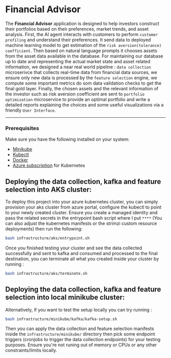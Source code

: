 # Financial Advisor

The **Financial Advisor** application is designed to help investors construct their portfolios based on their preferences, market trends, and asset analysis. First, the AI agent interacts with customers to perform `customer profiling` and understand their preferences. It send data to deployed machine learning model to get estimation of the `risk aversion(tolerance) coefficient`. Then based on natural language prompts it chooses assets from the asset data available in the database. For maintaining our database up to date and representing the actual market state and asset related information, we designed a near real world pipeline : `data collection` microserivce that collects real-time data from financial data sources, we ensure only new data is processed by the `feature selection` engine, we compute some important metrics do som data validation checks to get the final gold layer. Finally, the chosen assets and the relevant information of the investor such as risk aversion coefficient are sent to `portfolio optimization` microservice to provide an optimal portfolio and write a detailed reports explaining the choices and some useful visualizations via a friendly `User Interface`.

---

### Prerequisites

Make sure you have the following installed on your system:

- [Minikube](https://minikube.sigs.k8s.io/docs/start/)
- [Kubectl](https://kubernetes.io/docs/tasks/tools/install-kubectl/)
- [Docker](https://docs.docker.com/get-docker/)
- [Azure subscription](https://azure.com/) for Kubernetes

## Deploying the data collection, kafka and feature selection into AKS cluster:

To deploy this project into your azure kubernetes cluster, you can simply provision your aks cluster from azure portal, configure the kubectl to point to your newly created cluster. Ensure you create a managed identity and pass the related secrets in the entrypoint bash script where I put `****` (You can also adjust the kubernetes manifests or the strimzi custom resource deployments) then run the following:

```bash
bash infrastructure/aks/entrypoint.sh
```


Once you finished testing your cluster and see the data collected successfully and sent to kafka and consumed and processed to the final destination, you can terminate all what you created inside your cluster by running :

```bash
bash infrastructure/aks/terminate.sh
```

## Deploying the data collection, kafka and feature selection into local minikube cluster:
Alternatively, if you want to test the setup locally you can try running :

```bash
bash infrastructure/minikube/kafka/kafka-setup.sh
```
Then you can apply the data collection and feature selection manifests inside the `infrastructure/minikube/` directory then pick some endpoint triggers (cronjobs to trigger the data collection endpoints) for your testing purposes. Ensure you're not runing out of memory or CPUs or any other constraints/limits locally.